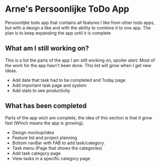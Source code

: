 # Arne's Persoonlijke ToDo App

Persoonlijke todo app that contains all features I like from other todo apps, but with a design a like and with the ability to combine it to one app.
The plan is to keep expanding the app until it is complete

## What am I still working on?

This is a list the parts of the app I am still working on, spoiler alert: Most of the work for the app hasn't been done.
This list will grow when I get new ideas.

- Add date that task had to be completed and Today page
- Add important task page and system
- Add stats to see productivity

## What has been completed

Parts of the app wich are complete, the idea of this section is that it grow fast (Which means the app is growing).

- Design mockup/idea
- Feature list and project planning
- Bottom navBar with FAB to add task/category.
- Task menu (Page that shows the categories)
- Add task category page
- View tasks in a specific category page